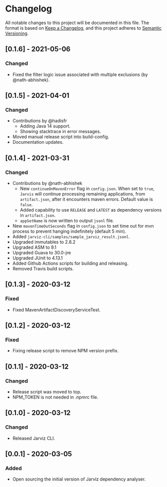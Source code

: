 # Changelog
All notable changes to this project will be documented in this file.
The format is based on [Keep a Changelog](https://keepachangelog.com/en/1.0.0/), and this project adheres to [Semantic Versioning](https://semver.org/spec/v2.0.0.html).

## [0.1.6] - 2021-05-06
### Changed
- Fixed the filter logic issue associated with multiple exclusions (by @nath-abhishek).

## [0.1.5] - 2021-04-01
### Changed
- Contributions by @hadisfr
  - Adding Java 14 support.
  - Showing stacktrace in error messages.
- Moved manual release script into build-config.
- Documentation updates.

## [0.1.4] - 2021-03-31
### Changed
- Contributions by @nath-abhishek 
  - New `continueOnMavenError` flag in `config.json`. When set to `true`, `Jarvis` will continue processing remaining applications, from `artifact.json`, after it encounters maven errors. Default value is `false`.
  - Added capability to use `RELEASE` and `LATEST` as dependency versions in `artifact.json`.
  - `appSetName` is now written to output `jsonl` file.  
- New `mavenTimeOutSeconds` flag in `config.json` to set time out for mvn process to prevent hanging indefinitely (default 5 min).
- Added `jarviz-cli/samples/sample_jarviz_result.jsonl`.
- Upgraded immutables to 2.8.2
- Upgraded ASM to 9.1
- Upgraded Guava to 30.0-jre
- Upgraded JUnit to 4.13.1
- Added Github Actions scripts for building and releasing.
- Removed Travis build scripts.

## [0.1.3] - 2020-03-12
### Fixed
- Fixed MavenArtifactDiscoveryServiceTest.

## [0.1.2] - 2020-03-12
### Fixed
- Fixing release script to remove NPM version prefix.

## [0.1.1] - 2020-03-12
### Changed
- Release script was moved to top.
- NPM_TOKEN is not needed in .npmrc file.

## [0.1.0] - 2020-03-12
### Changed
- Released Jarviz CLI.

## [0.0.1] - 2020-03-05
### Added
- Open sourcing the initial version of Jarviz dependency analyser.
